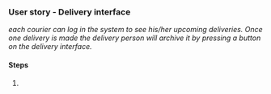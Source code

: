 ### User story - Delivery interface
_each courier can log in the system to see his/her upcoming deliveries. Once one delivery is made the delivery person will archive it by pressing a button on the delivery interface._

#### Steps
1. 
